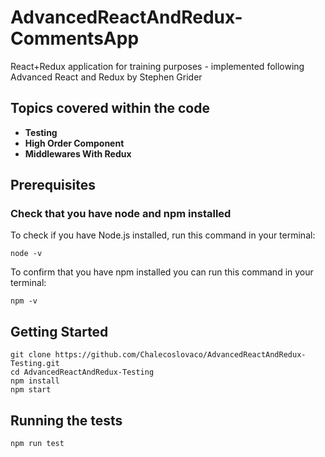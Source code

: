# AdvancedReactAndRedux-CommentsApp

React+Redux application for training purposes - implemented following Advanced React and Redux by Stephen Grider

## Topics covered within the code

* **Testing**
* **High Order Component**
* **Middlewares With Redux**

## Prerequisites

### Check that you have node and npm installed

To check if you have Node.js installed, run this command in your terminal:
```
node -v
```
To confirm that you have npm installed you can run this command in your terminal:
```
npm -v
```

## Getting Started

```
git clone https://github.com/Chalecoslovaco/AdvancedReactAndRedux-Testing.git
cd AdvancedReactAndRedux-Testing
npm install
npm start
```

## Running the tests

```
npm run test
```
